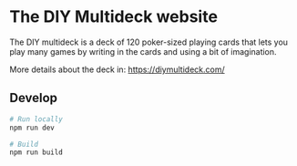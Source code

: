 # The DIY Multideck website

The DIY multideck is a deck of 120 poker-sized playing cards that lets you play many games by writing in the cards and using a bit of imagination.

More details about the deck in: <https://diymultideck.com/>

## Develop

```zsh
# Run locally
npm run dev

# Build
npm run build
```
